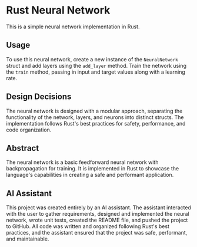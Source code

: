 # Rust Neural Network

This is a simple neural network implementation in Rust.

## Usage

To use this neural network, create a new instance of the `NeuralNetwork` struct and add layers using the `add_layer` method. Train the network using the `train` method, passing in input and target values along with a learning rate.

## Design Decisions

The neural network is designed with a modular approach, separating the functionality of the network, layers, and neurons into distinct structs. The implementation follows Rust's best practices for safety, performance, and code organization.

## Abstract

The neural network is a basic feedforward neural network with backpropagation for training. It is implemented in Rust to showcase the language's capabilities in creating a safe and performant application.

## AI Assistant

This project was created entirely by an AI assistant. The assistant interacted with the user to gather requirements, designed and implemented the neural network, wrote unit tests, created the README file, and pushed the project to GitHub. All code was written and organized following Rust's best practices, and the assistant ensured that the project was safe, performant, and maintainable.